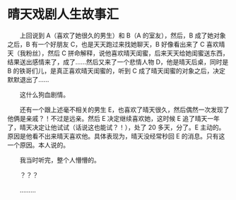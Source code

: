 # 晴天戏剧人生故事汇

　　上回说到 A（喜欢了她很久的男生）和 B（A 的室友），然后，B 成了她对象之后，B 有一个好朋友 C，也是天天跑过来找她聊天，B 好像看出来了 C 喜欢晴天（我粉丝），然后 C 拼命解释，说他喜欢晴天闺蜜，后来天天给她闺蜜送东西，结果送出感情来了，成了……然后又来了一个悲情人物 D，他是晴天后桌，同时是 B 的铁哥们儿，是真正喜欢晴天闺蜜的，听到 C 成了晴天闺蜜的对象之后，决定默默退出了……

　　这什么狗血剧情。

　　还有一个跟上述毫不相关的男生 E，也喜欢了晴天很久，然后偶然一次发现了他俩是亲戚？！不过是远亲。然后 E 决定继续喜欢她，这时候 E 追了晴天一年了，晴天决定让他试试（话说这也能试？！），处了 20 多天，分了。E 主动的。原因是他看不出来晴天喜欢他。具体表现为，晴天没经常秒回 E 的消息。只有这一个原因。本人说的。

　　我当时听完，整个人懵懵的。

　　？？？

　　………

